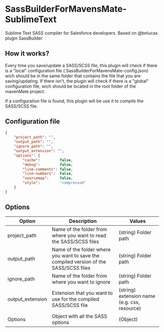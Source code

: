 # SassBuilderForMavensMate-SublimeText

Sublime Text SASS compiler for Salesforce developers. Based on @bnlucas plugin SassBuilder

## How it works?
Every time you save/update a SASS/SCSS file, this plugin will check if there is a "local" configuration file (.SassBuilderForMavensMate-config.json) wich should be in the same folder that contains the file that you are saving/updating. If there isn't, the plugin will check if there is a "global" configuration file, wich should be located in the root folder of the mavenMate project.

If a configuration file is found, this plugin will be use it to compile the SASS/SCSS file.

## Configuration file

```json
{
    "project_path": "",
    "output_path": "",
    "ignore_path": "",
    "output_extension": "",
    "options": {
        "cache":         false,
        "debug":         false,
        "line-comments": false,
        "line-numbers":  false,
        "sourcemap":     false,
        "style":         "compressed"
    }
}
```

## Options

| Option  | Description | Values |
| ------- | ----------- | ------ |
| project_path | Name of the folder from where you want to read the SASS/SCSS files | (string) Folder path |
| output_path | Name of the folder where you want to save the compiled version of the SASS/SCSS files | (string) Folder path |
| ignore_path | Name of the folder from where you want to ignore | (string) Folder path |
| output_extension | Extension that you want to use for the compiled SASS/SCSS file | (string) extension name (e.g. css, resource) |
| Options | Object with all the SASS options | (Object) |


